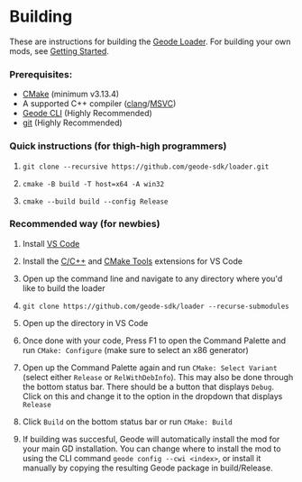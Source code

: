 # Building

These are instructions for building the [Geode Loader](https://github.com/geode-sdk/loader). For building your own mods, see [Getting Started](/docs/starting).

### Prerequisites: 

 * [CMake](https://cmake.org/download/) (minimum v3.13.4)
 * A supported C++ compiler ([clang](https://releases.llvm.org/)/[MSVC](https://visualstudio.microsoft.com/downloads/))
 * [Geode CLI](https://github.com/geode-sdk/cli) (Highly Recommended)
 * [git](https://git-scm.com/downloads) (Highly Recommended)

### Quick instructions (for thigh-high programmers)

1. `git clone --recursive https://github.com/geode-sdk/loader.git`

2. `cmake -B build -T host=x64 -A win32`

3. `cmake --build build --config Release`

### Recommended way (for newbies)

1. Install [VS Code](https://code.visualstudio.com/)

2. Install the [C/C++](https://marketplace.visualstudio.com/items?itemName=ms-vscode.cpptools) and [CMake Tools](https://marketplace.visualstudio.com/items?itemName=ms-vscode.cmake-tools) extensions for VS Code

3. Open up the command line and navigate to any directory where you'd like to build the loader

4. `git clone https://github.com/geode-sdk/loader --recurse-submodules`

5. Open up the directory in VS Code

6. Once done with your code, Press F1 to open the Command Palette and run `CMake: Configure` (make sure to select an x86 generator)

7. Open up the Command Palette again and run `CMake: Select Variant` (select either `Release` or `RelWithDebInfo`). This may also be done through the bottom status bar. There should be a button that displays `Debug`. Click on this and change it to the option in the dropdown that displays `Release`

8. Click `Build` on the bottom status bar or run `CMake: Build`

9. If building was succesful, Geode will automatically install the mod for your main GD installation. You can change where to install the mod to using the CLI command `geode config --cwi <index>`, or install it manually by copying the resulting Geode package in build/Release.


